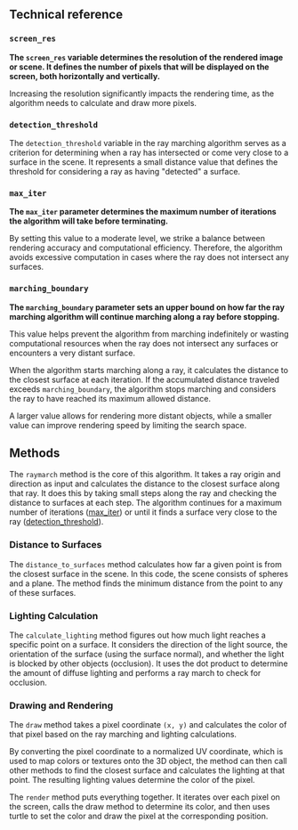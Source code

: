 ## Technical reference
### `screen_res`
**The `screen_res` variable determines the resolution of the rendered image or scene. It defines the number of pixels that will be displayed on the screen, both horizontally and vertically.**

Increasing the resolution significantly impacts the rendering time, as the algorithm needs to calculate and draw more pixels.

### `detection_threshold`
The `detection_threshold` variable in the ray marching algorithm serves as a criterion for determining when a ray has intersected or come very close to a surface in the scene. It represents a small distance value that defines the threshold for considering a ray as having "detected" a surface.

### `max_iter`
**The `max_iter` parameter determines the maximum number of iterations the algorithm will take before terminating.**

By setting this value to a moderate level, we strike a balance between rendering accuracy and computational efficiency. Therefore, the algorithm avoids excessive computation in cases where the ray does not intersect any surfaces.

### `marching_boundary`
**The `marching_boundary` parameter sets an upper bound on how far the ray marching algorithm will continue marching along a ray before stopping.**

This value helps prevent the algorithm from marching indefinitely or wasting computational resources when the ray does not intersect any surfaces or encounters a very distant surface. 

When the algorithm starts marching along a ray, it calculates the distance to the closest surface at each iteration. If the accumulated distance traveled exceeds `marching_boundary`, the algorithm stops marching and considers the ray to have reached its maximum allowed distance.

A larger value allows for rendering more distant objects, while a smaller value can improve rendering speed by limiting the search space.

## Methods
The `raymarch` method is the core of this algorithm. It takes a ray origin and direction as input and calculates the distance to the closest surface along that ray. It does this by taking small steps along the ray and checking the distance to surfaces at each step. The algorithm continues for a maximum number of iterations ([max_iter](#max_iter)) or until it finds a surface very close to the ray ([detection_threshold](#detection_threshold)).

### Distance to Surfaces
The `distance_to_surfaces` method calculates how far a given point is from the closest surface in the scene. In this code, the scene consists of spheres and a plane. The method finds the minimum distance from the point to any of these surfaces.

### Lighting Calculation
The `calculate_lighting` method figures out how much light reaches a specific point on a surface. It considers the direction of the light source, the orientation of the surface (using the surface normal), and whether the light is blocked by other objects (occlusion). It uses the dot product to determine the amount of diffuse lighting and performs a ray march to check for occlusion.

### Drawing and Rendering
The `draw` method takes a pixel coordinate `(x, y)` and calculates the color of that pixel based on the ray marching and lighting calculations.

By converting the pixel coordinate to a normalized UV coordinate, which is used to map colors or textures onto the 3D object, the method can then call other methods to find the closest surface and calculates the lighting at that point. The resulting lighting values determine the color of the pixel.

The `render` method puts everything together. It iterates over each pixel on the screen, calls the draw method to determine its color, and then uses turtle to set the color and draw the pixel at the corresponding position.
